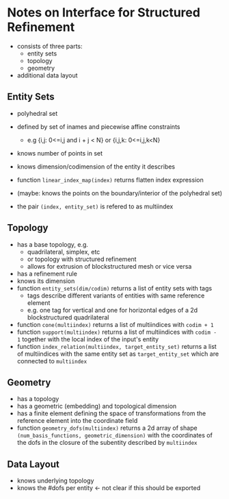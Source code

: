 # Notes on Interface for Structured Refinement

- consists of three parts:
  - entity sets
  - topology
  - geometry
- additional data layout

## Entity Sets

- polyhedral set
- defined by set of inames and piecewise affine constraints
  - e.g {i,j: 0<=i,j and i + j < N} or {i,j,k: 0<=i,j,k<N}
- knows number of points in set
- knows dimension/codimension of the entity it describes
- function `linear_index_map(index)` returns flatten index expression
- (maybe: knows the points on the boundary/interior of the polyhedral set)

- the pair `(index, entity_set)` is refered to as multiindex

## Topology

- has a base topology, e.g.
  - quadrilateral, simplex, etc
  - or topology with structured refinement
  - allows for extrusion of blockstructured mesh or vice versa
- has a refinement rule
- knows its dimension
- function `entity_sets(dim/codim)` returns a list of entity sets with tags
  - tags describe different variants of entities with same reference element
  - e.g. one tag for vertical and one for horizontal edges of a 2d blockstructured quadrilateral
- function `cone(multiindex)` returns a list of multiindices with `codim + 1`
- function `support(multiindex)` returns a list of multiindices with `codim - 1` together with
  the local index of the input's entity
- function `index_relation(multiindex, target_entity_set)` returns a list of multiindices
  with the same entity set as `target_entity_set` which are connected to `multiindex`

## Geometry

- has a topology
- has a geometric (embedding) and topological dimension
- has a finite element defining the space of transformations from the reference element into the
  coordinate field
- function `geometry_dofs(multiindex)` returns a 2d array of shape
  `(num_basis_functions, geometric_dimension)` with the coordinates of the dofs in the
  closure of the subentity described by `multiindex`

## Data Layout

- knows underlying topology
- knows the #dofs per entity <- not clear if this should be exported
